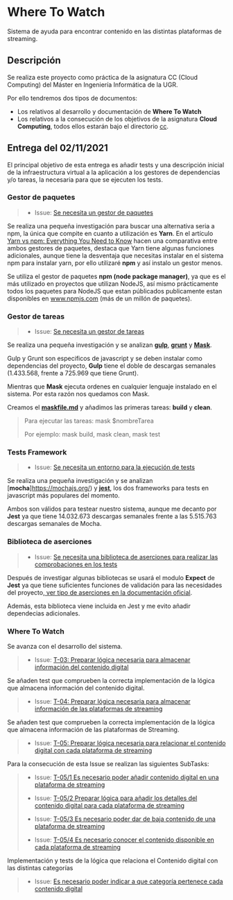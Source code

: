 # Where To Watch

Sistema de ayuda para encontrar contenido en las distintas plataformas de streaming.

## Descripción

Se realiza este proyecto como práctica de la asignatura CC (Cloud Computing) del Máster en Ingeniería Informática de la UGR.

Por ello tendremos dos tipos de documentos:

* Los relativos al desarrollo y documentación de **Where To Watch**
* Los relativos a la consecución de los objetivos de la asignatura **Cloud Computing**, todos ellos estarán bajo el directorio [cc](./cc).

## Entrega del 02/11/2021

El principal objetivo de esta entrega es añadir tests y una descripción inicial de la infraestructura virtual a la aplicación a los gestores de dependencias y/o tareas, la necesaria para que se ejecuten los tests.

### Gestor de paquetes

>* Issue: [Se necesita un gestor de paquetes](https://github.com/Josalmer/where-to-watch/issues/30)

Se realiza una pequeña investigación para buscar una alternativa seria a npm, la única que compite en cuanto a utilización es **Yarn**. En el artículo [Yarn vs npm: Everything You Need to Know](https://www.sitepoint.com/yarn-vs-npm/) hacen una comparativa entre ambos gestores de paquetes, destaca que Yarn tiene algunas funciones adicionales, aunque tiene la desventaja que necesitas instalar en el sistema npm para instalar yarn, por ello utilizaré **npm** y así instalo un gestor menos.

Se utiliza el gestor de paquetes **npm (node package manager)**, ya que es el más utilizado en proyectos que utilizan NodeJS, así mismo prácticamente todos los paquetes para NodeJS que estan públicados publicamente estan disponibles en www.npmjs.com (más de un millón de paquetes).

### Gestor de tareas

>* Issue: [Se necesita un gestor de tareas](https://github.com/Josalmer/where-to-watch/issues/31)

Se realiza una pequeña investigación y se analizan [**gulp**](https://www.npmjs.com/package/gulp), [**grunt**](https://www.npmjs.com/package/grunt) y [**Mask**](https://github.com/jakedeichert/mask).

Gulp y Grunt son especificos de javascript y se deben instalar como dependencias del proyecto, **Gulp** tiene el doble de descargas semanales (1.433.568, frente a 725.969 que tiene Grunt).

Mientras que **Mask** ejecuta ordenes en cualquier lenguaje instalado en el sistema. Por esta razón nos quedamos con Mask.

Creamos el [**maskfile.md**](maskfile.md) y añadimos las primeras tareas: **build** y **clean**.

> Para ejecutar las tareas: mask $nombreTarea
>
> Por ejemplo: mask build, mask clean, mask test

### Tests Framework

>* Issue: [Se necesita un entorno para la ejecución de tests](https://github.com/Josalmer/where-to-watch/issues/32)

Se realiza una pequeña investigación y se analizan [**mocha**]https://mochajs.org/) y [**jest**](https://jestjs.io/es-ES/), los dos frameworks para tests en javascript más populares del momento.

Ambos son válidos para testear nuestro sistema, aunque me decanto por **Jest** ya que tiene 14.032.673 descargas semanales frente a las 5.515.763 descargas semanales de Mocha.

### Biblioteca de aserciones

>* Issue: [Se necesita una biblioteca de aserciones para realizar las comprobaciones en los tests](https://github.com/Josalmer/where-to-watch/issues/33)

Después de investigar algunas bibliotecas se usará el modulo **Expect** de **Jest** ya que tiene suficientes funciones de validación para las necesidades del proyecto,[ ver tipo de aserciones en la documentación oficial](https://jestjs.io/docs/expect).

Además, esta biblioteca viene incluida en Jest y me evito añadir dependecias adicionales.

### Where To Watch

Se avanza con el desarrollo del sistema.

>* Issue: [T-03: Preparar lógica necesaria para almacenar información del contenido digital](https://github.com/Josalmer/where-to-watch/issues/11)

Se añaden test que comprueben la correcta implementación de la lógica que almacena información del contenido digital.

>* Issue: [T-04: Preparar lógica necesaria para almacenar información de las plataformas de streaming](https://github.com/Josalmer/where-to-watch/issues/12)

Se añaden test que comprueben la correcta implementación de la lógica que almacena información de las plataformas de Streaming.

>* Issue: [T-05: Preparar lógica necesaria para relacionar el contenido digital con cada plataforma de streaming](https://github.com/Josalmer/where-to-watch/issues/13)

Para la consecución de esta Issue se realizan las siguientes SubTasks:

>* Issue: [T-05/1 Es necesario poder añadir contenido digital en una plataforma de streaming](https://github.com/Josalmer/where-to-watch/issues/36)
>
>* Issue: [T-05/2 Preparar lógica para añadir los detalles del contenido digital para cada plataforma de streaming](https://github.com/Josalmer/where-to-watch/issues/37)
>
>* Issue: [T-05/3 Es necesario poder dar de baja contenido de una plataforma de streaming](https://github.com/Josalmer/where-to-watch/issues/38)
>
>* Issue: [T-05/4 Es necesario conocer el contenido disponible en cada plataforma de streaming](https://github.com/Josalmer/where-to-watch/issues/39)

Implementación y tests de la lógica que relaciona el Contenido digital con las distintas categorías

>* Issue: [Es necesario poder indicar a que categoría pertenece cada contenido digital](https://github.com/Josalmer/where-to-watch/issues/43)
